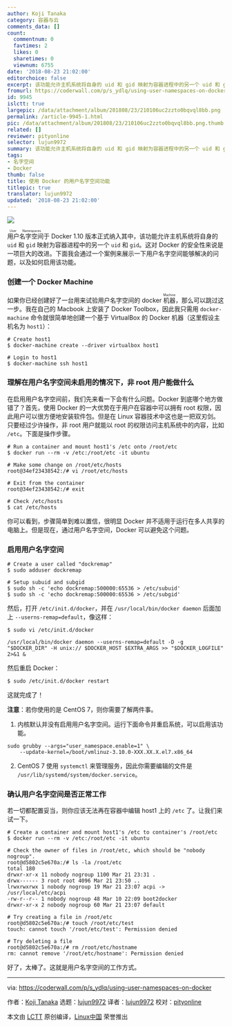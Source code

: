 ```yaml
---
author: Koji Tanaka
category: 容器与云
comments_data: []
count:
  commentnum: 0
  favtimes: 2
  likes: 0
  sharetimes: 0
  viewnum: 6755
date: '2018-08-23 21:02:00'
editorchoice: false
excerpt: 该功能允许主机系统将自身的 uid 和 gid 映射为容器进程中的另一个 uid 和 gid。这对 Docker 的安全性来说是一项巨大的改进。
fromurl: https://coderwall.com/p/s_ydlq/using-user-namespaces-on-docker
id: 9945
islctt: true
largepic: /data/attachment/album/201808/23/210106uc2zzto0bqvql8bb.png
permalink: /article-9945-1.html
pic: /data/attachment/album/201808/23/210106uc2zzto0bqvql8bb.png.thumb.jpg
related: []
reviewer: pityonline
selector: lujun9972
summary: 该功能允许主机系统将自身的 uid 和 gid 映射为容器进程中的另一个 uid 和 gid。这对 Docker 的安全性来说是一项巨大的改进。
tags:
- 名字空间
- Docker
thumb: false
title: 使用 Docker 的用户名字空间功能
titlepic: true
translator: lujun9972
updated: '2018-08-23 21:02:00'
---
```


![](/data/attachment/album/201808/23/210106uc2zzto0bqvql8bb.png)


<ruby> 用户名字空间 <rt>  User Namespaces </rt></ruby> 于 Docker 1.10 版本正式纳入其中，该功能允许主机系统将自身的 `uid` 和 `gid` 映射为容器进程中的另一个 `uid` 和 `gid`。这对 Docker 的安全性来说是一项巨大的改进。下面我会通过一个案例来展示一下用户名字空间能够解决的问题，以及如何启用该功能。


### 创建一个 Docker Machine


如果你已经创建好了一台用来试验用户名字空间的 docker <ruby> 机器 <rt>  Machine </rt></ruby>，那么可以跳过这一步。我在自己的 Macbook 上安装了 Docker Toolbox，因此我只需用 `docker-machine` 命令就很简单地创建一个基于 VirtualBox 的 Docker 机器（这里假设主机名为 `host1`）：



```
# Create host1
$ docker-machine create --driver virtualbox host1

# Login to host1
$ docker-machine ssh host1
```

### 理解在用户名字空间未启用的情况下，非 root 用户能做什么


在启用用户名字空间前，我们先来看一下会有什么问题。Docker 到底哪个地方做错了？首先，使用 Docker 的一大优势在于用户在容器中可以拥有 root 权限，因此用户可以很方便地安装软件包。但是在 Linux 容器技术中这也是一把双刃剑。只要经过少许操作，非 root 用户就能以 root 的权限访问主机系统中的内容，比如 `/etc`。下面是操作步骤。



```
# Run a container and mount host1's /etc onto /root/etc
$ docker run --rm -v /etc:/root/etc -it ubuntu

# Make some change on /root/etc/hosts
root@34ef23438542:/# vi /root/etc/hosts

# Exit from the container
root@34ef23438542:/# exit

# Check /etc/hosts
$ cat /etc/hosts
```

你可以看到，步骤简单到难以置信，很明显 Docker 并不适用于运行在多人共享的电脑上。但是现在，通过用户名字空间，Docker 可以避免这个问题。


### 启用用户名字空间



```
# Create a user called "dockremap"
$ sudo adduser dockremap

# Setup subuid and subgid
$ sudo sh -c 'echo dockremap:500000:65536 > /etc/subuid'
$ sudo sh -c 'echo dockremap:500000:65536 > /etc/subgid'
```

然后，打开 `/etc/init.d/docker`，并在 `/usr/local/bin/docker daemon` 后面加上 `--userns-remap=default`，像这样：



```
$ sudo vi /etc/init.d/docker

/usr/local/bin/docker daemon --userns-remap=default -D -g "$DOCKER_DIR" -H unix:// $DOCKER_HOST $EXTRA_ARGS >> "$DOCKER_LOGFILE" 2>&1 &
```

然后重启 Docker：



```
$ sudo /etc/init.d/docker restart
```

这就完成了！


**注意**：若你使用的是 CentOS 7，则你需要了解两件事。


1. 内核默认并没有启用用户名字空间。运行下面命令并重启系统，可以启用该功能。



```
sudo grubby --args="user_namespace.enable=1" \
    --update-kernel=/boot/vmlinuz-3.10.0-XXX.XX.X.el7.x86_64
```
2. CentOS 7 使用 `systemctl` 来管理服务，因此你需要编辑的文件是 `/usr/lib/systemd/system/docker.service`。


### 确认用户名字空间是否正常工作


若一切都配置妥当，则你应该无法再在容器中编辑 host1 上的 `/etc` 了。让我们来试一下。



```
# Create a container and mount host1's /etc to container's /root/etc
$ docker run --rm -v /etc:/root/etc -it ubuntu

# Check the owner of files in /root/etc, which should be "nobody nogroup".
root@d5802c5e670a:/# ls -la /root/etc
total 180
drwxr-xr-x 11 nobody nogroup 1100 Mar 21 23:31 .
drwx------ 3 root root 4096 Mar 21 23:50 ..
lrwxrwxrwx 1 nobody nogroup 19 Mar 21 23:07 acpi -> /usr/local/etc/acpi
-rw-r--r-- 1 nobody nogroup 48 Mar 10 22:09 boot2docker
drwxr-xr-x 2 nobody nogroup 60 Mar 21 23:07 default

# Try creating a file in /root/etc
root@d5802c5e670a:/# touch /root/etc/test
touch: cannot touch '/root/etc/test': Permission denied

# Try deleting a file
root@d5802c5e670a:/# rm /root/etc/hostname
rm: cannot remove '/root/etc/hostname': Permission denied
```

好了，太棒了。这就是用户名字空间的工作方式。




---


via: <https://coderwall.com/p/s_ydlq/using-user-namespaces-on-docker>


作者：[Koji Tanaka](https://coderwall.com/kjtanaka) 选题：[lujun9972](https://github.com/lujun9972) 译者：[lujun9972](https://github.com/lujun9972) 校对：[pityonline](https://github.com/pityonline)


本文由 [LCTT](https://github.com/LCTT/TranslateProject) 原创编译，[Linux中国](https://linux.cn/) 荣誉推出
